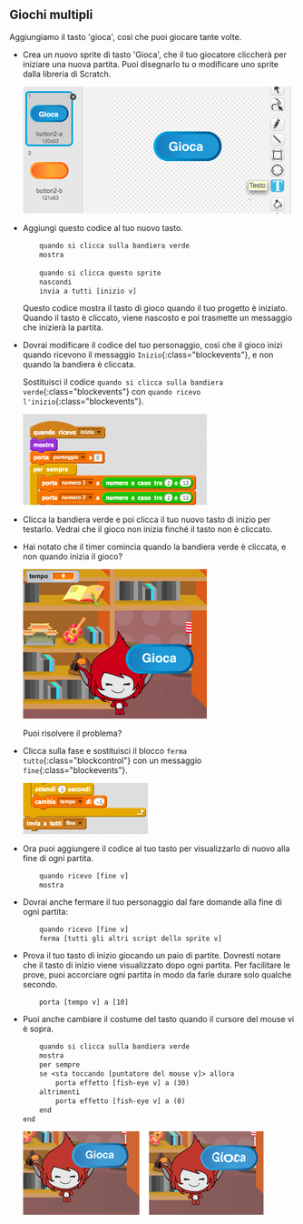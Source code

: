 ## Giochi multipli

Aggiungiamo il tasto 'gioca', così che puoi giocare tante volte.



+ Crea un nuovo sprite di tasto 'Gioca', che il tuo giocatore cliccherà per iniziare una nuova partita. Puoi disegnarlo tu o modificare uno sprite dalla libreria di Scratch.

	![screenshot](images/brain-play.png)

+ Aggiungi questo codice al tuo nuovo tasto.

	```blocks
		quando si clicca sulla bandiera verde
		mostra

		quando si clicca questo sprite
		nascondi
		invia a tutti [inizio v]
	```

	Questo codice mostra il tasto di gioco quando il tuo progetto è iniziato. Quando il tasto è cliccato, viene nascosto e poi trasmette un messaggio che inizierà la partita.

+ Dovrai modificare il codice del tuo personaggio, così che il gioco inizi quando ricevono il messaggio `Inizio`{:class="blockevents"}, e non quando la bandiera è cliccata.

	Sostituisci il codice `quando si clicca sulla bandiera verde`{:class="blockevents"} con `quando ricevo l'inizio`{:class="blockevents"}.

	![screenshot](images/brain-start.png)

+ Clicca la bandiera verde e poi clicca il tuo nuovo tasto di inizio per testarlo. Vedrai che il gioco non inizia finché il tasto non è cliccato.

+ Hai notato che il timer comincia quando la bandiera verde è cliccata, e non quando inizia il gioco?

	![screenshot](images/brain-timer-bug.png)

	Puoi risolvere il problema?

+ Clicca sulla fase e sostituisci il blocco `ferma tutto`{:class="blockcontrol"} con un messaggio `fine`{:class="blockevents"}.

	![screenshot](images/brain-end.png)

+ Ora puoi aggiungere il codice al tuo tasto per visualizzarlo di nuovo alla fine di ogni partita.

	```blocks
		quando ricevo [fine v]
		mostra
	```

+ Dovrai anche fermare il tuo personaggio dal fare domande alla fine di ogni partita:

	```blocks
		quando ricevo [fine v]
		ferma [tutti gli altri script dello sprite v]
	```

+ Prova il tuo tasto di inizio giocando un paio di partite. Dovresti notare che il tasto di inizio viene visualizzato dopo ogni partita. Per facilitare le prove, puoi accorciare ogni partita in modo da farle durare solo qualche secondo.

	```blocks
		porta [tempo v] a [10]
	```

+ Puoi anche cambiare il costume del tasto quando il cursore del mouse vi è sopra.

	```blocks
		quando si clicca sulla bandiera verde
		mostra
		per sempre
  		se <sta toccando [puntatore del mouse v]> allora
    		porta effetto [fish-eye v] a (30)
  		altrimenti
    		porta effetto [fish-eye v] a (0)
  		end
	end
	```

	![screenshot](images/brain-fisheye.png)



